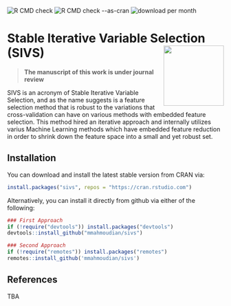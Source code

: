 ![R CMD check](https://github.com/mmahmoudian/sivs/workflows/R%20CMD%20check/badge.svg)
![R CMD check --as-cran](https://github.com/mmahmoudian/sivs/workflows/R%20CMD%20check%20--as-cran/badge.svg)
![download per month](https://cranlogs.r-pkg.org/badges/sivs)

#  Stable Iterative Variable Selection (SIVS) <img src="misc/img/SIVS_logo.png" width="140" align="right" />

> **The manuscript of this work is under journal review**

SIVS is an acronym of Stable Iterative Variable Selection, and as the name suggests is a feature selection method that is robust to the variations that cross-validation can have on various methods with embedded feature selection. This method hired an iterative approach and  internally utilizes varius Machine Learning methods which have embedded feature reduction in order to shrink down the feature space into a small and yet robust set. 


## Installation

You can download and install the latest stable version from CRAN via:

```r
install.packages("sivs", repos = "https://cran.rstudio.com")
```

Alternatively, you can install it directly from github via either of the following:

```r
### First Approach
if (!require("devtools")) install.packages("devtools")
devtools::install_github("mmahmoudian/sivs")
```

```r
### Second Approach
if (!require("remotes")) install.packages("remotes")
remotes::install_github('mmahmoudian/sivs')
```

## References

TBA
